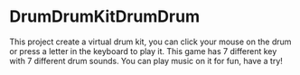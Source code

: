 # DrumDrumKitDrumDrum

This project create a virtual drum kit, you can click your mouse on the drum or press a letter in the keyboard to play it. This game has 7 different key with 7 different drum sounds. You can play music on it for fun, have a try!
